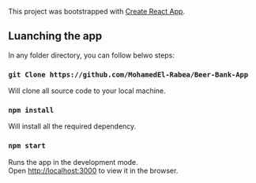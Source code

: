 This project was bootstrapped with [Create React App](https://github.com/facebook/create-react-app).

## Luanching the app

In any folder directory, you can follow belwo steps:

### `git Clone https://github.com/MohamedEl-Rabea/Beer-Bank-App`
Will clone all source code to your local machine.<br>

### `npm install`
Will install all the required dependency.<br>

### `npm start`

Runs the app in the development mode.<br>
Open [http://localhost:3000](http://localhost:3000) to view it in the browser.
